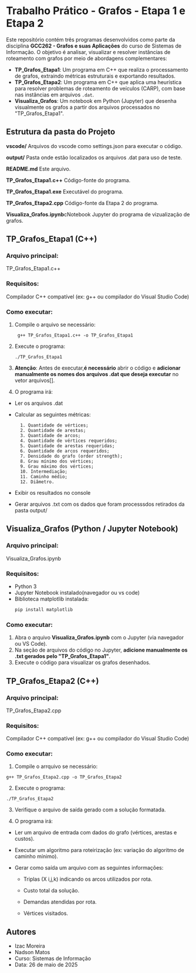 # Trabalho Prático - Grafos - Etapa 1 e Etapa 2

Este repositório contém três programas desenvolvidos como parte da disciplina **GCC262 - Grafos e suas Aplicações** do curso de Sistemas de Informação. O objetivo é analisar, visualizar e resolver instâncias de roteamento com grafos por meio de abordagens complementares:

- **TP_Grafos_Etapa1**: Um programa em C++ que realiza o processamento de grafos, extraindo métricas estruturais e exportando resultados.
- **TP_Grafos_Etapa2**: Um programa em C++ que aplica uma heurística para resolver problemas de roteamento de veículos (CARP), com base nas instâncias em arquivos `.dat`.
- **Visualiza_Grafos**: Um notebook em Python (Jupyter) que desenha visualmente os grafos a partir dos arquivos processados no "TP_Grafos_Etapa1".

## Estrutura da pasta do Projeto

**vscode/** Arquivos do vscode como settings.json para executar o   código.

**output/** Pasta onde estão localizados os arquivos .dat para uso de teste.
                    
**README.md** Este arquivo.

**TP_Grafos_Etapa1.c++** Código-fonte do programa. 

**TP_Grafos_Etapa1.exe** Executável do programa.

**TP_Grafos_Etapa2.cpp** Código-fonte da Etapa 2 do programa. 

**Visualiza_Grafos.ipynb**cNotebook Jupyter do programa de vizualização de grafos.


## TP_Grafos_Etapa1 (C++)

### Arquivo principal:
TP_Grafos_Etapa1.c++

### Requisitos:
Compilador C++ compatível (ex: g++ ou compilador do Visual Studio Code)

### Como executar:
1. Compile o arquivo se necessário:
   ````
    g++ TP_Grafos_Etapa1.c++ -o TP_Grafos_Etapa1
   ````
2. Execute o programa:
   ```
   ./TP_Grafos_Etapa1
   ```
3. **Atenção**: Antes de executar,**é necessário** abrir o código e **adicionar manualmente os nomes dos arquivos .dat que deseja executar** no vetor arquivos[].

4. O programa irá:

- Ler os arquivos .dat

- Calcular as seguintes métricas:

        1. Quantidade de vértices;
        2. Quantidade de arestas;
        3. Quantidade de arcos;
        4. Quantidade de vértices requeridos;
        5. Quantidade de arestas requeridas;
        6. Quantidade de arcos requeridos;
        7. Densidade do grafo (order strength);
        8. Grau mínimo dos vértices;
        9. Grau máximo dos vértices;
        10. Intermediação;
        11. Caminho médio;
        12. Diâmetro.

- Exibir os resultados no console

- Gerar arquivos .txt com os dados que foram processsdos retirados da pasta output/

## Visualiza_Grafos (Python / Jupyter Notebook)

### Arquivo principal:
Visualiza_Grafos.ipynb

### Requisitos:
- Python 3
- Jupyter Notebook instalado(navegador ou vs code)
- Biblioteca matplotlib instalada:
  ```bash
  pip install matplotlib
  ```
### Como executar:
1. Abra o arquivo **Visualiza_Grafos.ipynb** com o Jupyter (via navegador ou VS Code).
2. Na seção de arquivos do código no Jupyter, **adicione manualmente os .txt gerados pelo "TP_Grafos_Etapa1"**.
3. Execute o código para visualizar os grafos desenhados.

## TP_Grafos_Etapa2 (C++)

### Arquivo principal:
TP_Grafos_Etapa2.cpp

### Requisitos:
Compilador C++ compatível (ex: g++ ou compilador do Visual Studio Code)

### Como executar:
1. Compile o arrquivo se necessário:
````
g++ TP_Grafos_Etapa2.cpp -o TP_Grafos_Etapa2
````
2. Execute o programa:
````
./TP_Grafos_Etapa2
````
3. Verifique o arquivo de saída gerado com a solução formatada.

4. O programa irá:

- Ler um arquivo de entrada com dados do grafo (vértices, arestas e custos).

- Executar um algoritmo para roteirização (ex: variação do algoritmo de caminho mínimo).

- Gerar como saída um arquivo com as seguintes informações:

    - Triplas (X i,j,k) indicando os arcos utilizados por rota.

    - Custo total da solução.

    - Demandas atendidas por rota.

    - Vértices visitados.

## Autores
- Izac Moreira
- Nadson Matos
- Curso: Sistemas de Informação
- Data: 26 de maio de 2025





